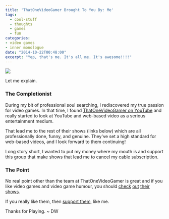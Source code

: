 ```yaml
---
title: 'ThatOneVideoGamer Brought To You By: Me'
tags:
  - cool-stuff
  - thoughts
  - games
  - fun
categories:
- video games
- inner monologue
date: "2014-10-22T00:48:00"
excerpt: "Yep, that's me. It's all me. It's awesome!!!!"
---
```


[1]: meonthatonevideogamer.png

![][1]

Let me explain.

### The Completionist

During my bit of professional soul searching, I rediscovered my true passion for video games. In that time, I found [ThatOneVideoGamer on YouTube](https://www.youtube.com/channel/UCPYJR2EIu0_MJaDeSGwkIVw) and really started to look at YouTube and web-based video as a serious entertainment medium.

That lead me to the rest of their shows (links below) which are all professionally done, funny, and genuine. They've set a high standard for web-based videos, and I look forward to them continuing!

Long story short, I wanted to put my money where my mouth is and support this group that make shows that lead me to cancel my cable subscription.

### The Point

No real point other than the team at ThatOneVideoGamer is great and if you like video games and video game humour, you should [check](https://www.youtube.com/channel/UCPYJR2EIu0_MJaDeSGwkIVw) [out](https://www.youtube.com/user/SuperScopeShow) [their](https://www.youtube.com/user/ThatOneLaserClown) [shows](https://www.youtube.com/user/TheNationalDex).

If you really like them, then [support them](http://www.patreon.com/ThatOneVideoGamer), like me.

Thanks for Playing. ~ DW